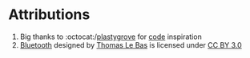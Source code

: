 # Attributions
1. Big thanks to :octocat:/[plastygrove](https://github.com/plastygrove) for [code](https://github.com/plastygrove/BlueSerial) inspiration
2. [Bluetooth](http://thenounproject.com/term/bluetooth/10901/) designed by [Thomas Le Bas](http://thenounproject.com/tlb/) is licensed under [CC BY 3.0](http://creativecommons.org/licenses/by/3.0/us/)
